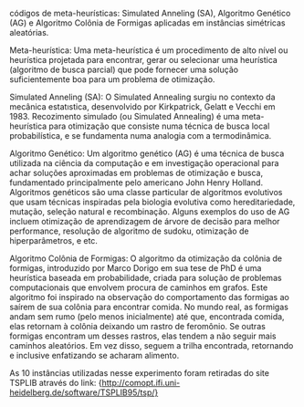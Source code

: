 códigos de meta-heurísticas: Simulated Anneling (SA), Algoritmo Genético (AG) e Algoritmo Colônia de Formigas aplicadas em instâncias simétricas aleatórias.

Meta-heurística: Uma meta-heurística é um procedimento de alto nível ou heurística projetada para encontrar, gerar ou selecionar uma heurística (algoritmo de busca parcial) que pode fornecer uma solução suficientemente boa para um problema de otimização.

Simulated Anneling (SA): O Simulated Annealing surgiu no contexto da mecânica estatıstica, desenvolvido por Kirkpatrick, Gelatt e Vecchi em 1983.
Recozimento simulado (ou Simulated Annealing) é uma meta-heurística para otimização que consiste numa técnica de busca local probabilística, e se fundamenta numa analogia com a termodinâmica.

Algoritmo Genético: Um algoritmo genético (AG) é uma técnica de busca utilizada na ciência da computação e em investigação operacional para achar soluções aproximadas em problemas de otimização e busca, fundamentado principalmente pelo americano John Henry Holland. 
Algoritmos genéticos são uma classe particular de algoritmos evolutivos que usam técnicas inspiradas pela biologia evolutiva como hereditariedade, mutação, seleção natural e recombinação. Alguns exemplos do uso de AG incluem otimização de aprendizagem de árvore de decisão para melhor performance, resolução de algoritmo de sudoku, otimização de hiperparâmetros, e etc.

Algoritmo Colônia de Formigas: O algoritmo da otimização da colônia de formigas, introduzido por Marco Dorigo em sua tese de PhD é uma heurística baseada em probabilidade, criada para solução de problemas computacionais que envolvem procura de caminhos em grafos. Este algoritmo foi inspirado na observação do comportamento das formigas ao saírem de sua colônia para encontrar comida.
No mundo real, as formigas andam sem rumo (pelo menos inicialmente) até que, encontrada comida, elas retornam à colônia deixando um rastro de feromônio. Se outras formigas encontram um desses rastros, elas tendem a não seguir mais caminhos aleatórios. Em vez disso, seguem a trilha encontrada, retornando e inclusive enfatizando se acharam alimento.

As 10 instâncias utilizadas nesse experimento foram retiradas do site TSPLIB através do link: {http://comopt.ifi.uni-heidelberg.de/software/TSPLIB95/tsp/}
